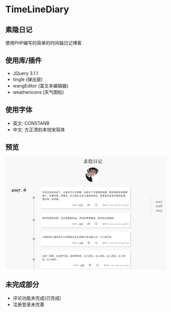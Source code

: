 # TimeLineDiary

## 素隐日记

使用PHP编写的简单的时间轴日记博客

## 使用库/插件

- JQuery 3.1.1
- tingle (弹出层)
- wangEditor (富文本编辑器)
- weathericons (天气图标)

## 使用字体

- 英文: CONSTANB
- 中文: 方正清刻本悦宋简体

## 预览

![image](https://github.com/ShoryLee/TimeLineDiary/blob/master/TimeLineDiary.jpg)

## 未完成部分

- 评论功能未完成(已完成)
- 注册登录未完善
